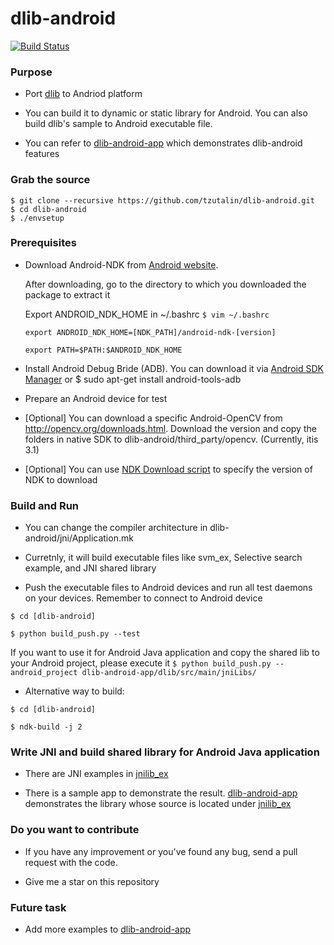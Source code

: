 # dlib-android

[![Build Status](https://travis-ci.org/tzutalin/dlib-android.png)](https://travis-ci.org/tzutalin/dlib-android)

### Purpose
* Port [dlib](http://dlib.net/) to Andriod platform

* You can build it to dynamic or static library for Android. You can also build dlib's sample to Android executable file.

* You can refer to [dlib-android-app](https://github.com/tzutalin/dlib-android-app) which demonstrates dlib-android features

### Grab the source

    $ git clone --recursive https://github.com/tzutalin/dlib-android.git
    $ cd dlib-android
    $ ./envsetup

### Prerequisites
* Download Android-NDK from [Android website](https://developer.android.com/ndk/downloads/index.html).

	 After downloading, go to the directory to which you downloaded the package to extract it

	 Export ANDROID_NDK_HOME in ~/.bashrc
     `$ vim ~/.bashrc`

	`export ANDROID_NDK_HOME=[NDK_PATH]/android-ndk-[version]`

    `export PATH=$PATH:$ANDROID_NDK_HOME`

* Install Android Debug Bride (ADB). You can download it via [Android SDK Manager](https://developer.android.com/sdk/installing/index.html) or $ sudo apt-get install android-tools-adb

* Prepare an Android device for test

* [Optional] You can download a specific Android-OpenCV from http://opencv.org/downloads.html.  Download the version and copy the folders in native SDK to dlib-android/third_party/opencv. (Currently, itis 3.1)

* [Optional] You can use [NDK Download script](https://github.com/tzutalin/android-ndk-downloader) to specify the version of NDK to download

### Build and Run
* You can change the compiler architecture in dlib-android/jni/Application.mk

* Curretnly, it will build executable files like svm_ex, Selective search example, and JNI shared library

* Push the executable files to Android devices and run all test daemons on your devices. Remember to connect to Android device

`$ cd [dlib-android]`

`$ python build_push.py --test`

If you want to use it for Android Java application and copy the shared lib to your Android project, please execute it
 `$ python build_push.py --android_project dlib-android-app/dlib/src/main/jniLibs/`

* Alternative way to build:

`$ cd [dlib-android]`

`$ ndk-build -j 2`

### Write JNI and build shared library for Android Java application
* There are JNI examples in [jnilib_ex](https://github.com/tzutalin/dlib-android/tree/master/jni/jnilib_ex)

* There is a sample app to demonstrate the result. [dlib-android-app](https://github.com/tzutalin/dlib-android-app) demonstrates the library whose source is located under [jnilib_ex](https://github.com/tzutalin/dlib-android/tree/master/jni/jnilib_ex)

### Do you want to contribute
 * If you have any improvement or you've found any bug, send a pull request with the code.

 * Give me a star on this repository

### Future task
* Add more examples to [dlib-android-app](https://github.com/tzutalin/dlib-android-app)

